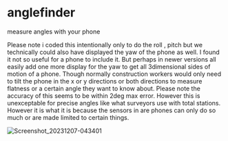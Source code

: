 # anglefinder
measure angles with your phone
<p>
Please note i coded this intentionally only to do the roll , pitch but we technically could also have displayed the yaw of the phone as well.
I found it not so useful for a phone to include it. But perhaps in newer versions all easily add one more display for the yaw to get all 
3dimensional sides of motion of a phone. Though normally construction workers would only need to tilt the phone in the x or y directions or both directions to measure flatness or a certain angle they want to know about. Please note the accuracy of this seems to be within 2deg max error. However this is unexceptable for precise angles like what surveyors use with total stations. However it is what it is because the sensors in are phones can only do so much or are made limited to certain things.


![Screenshot_20231207-043401](https://github.com/nate-fidalgo/anglefinder/assets/71114853/0d250370-1dcf-4fca-beca-e44b61099104)
